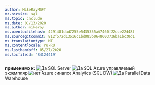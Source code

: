 ```yaml
---
author: MikeRayMSFT
ms.service: sql
ms.topic: include
ms.date: 01/13/2020
ms.author: mikeray
ms.openlocfilehash: 4291481dad7255e5435355a67460f22cce22d48f
ms.sourcegitcommit: 812f572d13616c1bd085b0648603736ba1bc20d1
ms.translationtype: MT
ms.contentlocale: ru-RU
ms.lasthandoff: 05/27/2020
ms.locfileid: "84124419"
---
```

<Token>**применимо к:** ![ Да ](media/yes-icon.png) SQL Server ![ Да ](media/yes-icon.png) SQL Azure управляемый экземпляр ![ нет ](media/no-icon.png) Azure синапсе Analytics (SQL DW) ![ Да ](media/yes-icon.png) Parallel Data Warehouse</Token>